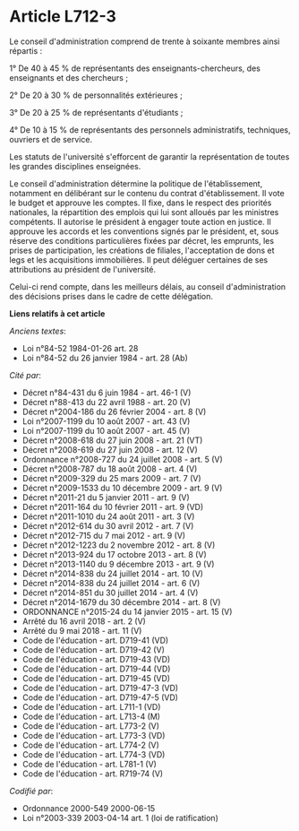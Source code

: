 # Article L712-3

Le conseil d'administration comprend de trente à soixante membres ainsi répartis :

1° De 40 à 45 % de représentants des enseignants-chercheurs, des enseignants et des chercheurs ;

2° De 20 à 30 % de personnalités extérieures ;

3° De 20 à 25 % de représentants d'étudiants ;

4° De 10 à 15 % de représentants des personnels administratifs, techniques, ouvriers et de service.

Les statuts de l'université s'efforcent de garantir la représentation de toutes les grandes disciplines enseignées.

Le conseil d'administration détermine la politique de l'établissement, notamment en délibérant sur le contenu du contrat
d'établissement. Il vote le budget et approuve les comptes. Il fixe, dans le respect des priorités nationales, la répartition
des emplois qui lui sont alloués par les ministres compétents. Il autorise le président à engager toute action en justice. Il
approuve les accords et les conventions signés par le président, et, sous réserve des conditions particulières fixées par
décret, les emprunts, les prises de participation, les créations de filiales, l'acceptation de dons et legs et les
acquisitions immobilières. Il peut déléguer certaines de ses attributions au président de l'université.

Celui-ci rend compte, dans les meilleurs délais, au conseil d'administration des décisions prises dans le cadre de cette
délégation.

**Liens relatifs à cet article**

_Anciens textes_:

  - Loi n°84-52 1984-01-26 art. 28
  - Loi n°84-52 du 26 janvier 1984 - art. 28 (Ab)

_Cité par_:

  - Décret n°84-431 du 6 juin 1984 - art. 46-1 (V)
  - Décret n°88-413 du 22 avril 1988 - art. 20 (V)
  - Décret n°2004-186 du 26 février 2004 - art. 8 (V)
  - Loi n°2007-1199 du 10 août 2007 - art. 43 (V)
  - Loi n°2007-1199 du 10 août 2007 - art. 45 (V)
  - Décret n°2008-618 du 27 juin 2008 - art. 21 (VT)
  - Décret n°2008-619 du 27 juin 2008 - art. 12 (V)
  - Ordonnance n°2008-727 du 24 juillet 2008 - art. 5 (V)
  - Décret n°2008-787 du 18 août 2008 - art. 4 (V)
  - Décret n°2009-329 du 25 mars 2009 - art. 7 (V)
  - Décret n°2009-1533 du 10 décembre 2009 - art. 9 (V)
  - Décret n°2011-21 du 5 janvier 2011 - art. 9 (V)
  - Décret n°2011-164 du 10 février 2011 - art. 9 (VD)
  - Décret n°2011-1010 du 24 août 2011 - art. 3 (V)
  - Décret n°2012-614 du 30 avril 2012 - art. 7 (V)
  - Décret n°2012-715 du 7 mai 2012 - art. 9 (V)
  - Décret n°2012-1223 du 2 novembre 2012 - art. 8 (V)
  - Décret n°2013-924 du 17 octobre 2013 - art. 8 (V)
  - Décret n°2013-1140 du 9 décembre 2013 - art. 9 (V)
  - Décret n°2014-838 du 24 juillet 2014 - art. 10 (V)
  - Décret n°2014-838 du 24 juillet 2014 - art. 6 (V)
  - Décret n°2014-851 du 30 juillet 2014 - art. 4 (V)
  - Décret n°2014-1679 du 30 décembre 2014 - art. 8 (V)
  - ORDONNANCE n°2015-24 du 14 janvier 2015 - art. 15 (V)
  - Arrêté du 16 avril 2018 - art. 2 (V)
  - Arrêté du 9 mai 2018 - art. 11 (V)
  - Code de l'éducation - art. D719-41 (VD)
  - Code de l'éducation - art. D719-42 (V)
  - Code de l'éducation - art. D719-43 (VD)
  - Code de l'éducation - art. D719-44 (VD)
  - Code de l'éducation - art. D719-45 (VD)
  - Code de l'éducation - art. D719-47-3 (VD)
  - Code de l'éducation - art. D719-47-5 (VD)
  - Code de l'éducation - art. L711-1 (VD)
  - Code de l'éducation - art. L713-4 (M)
  - Code de l'éducation - art. L773-2 (V)
  - Code de l'éducation - art. L773-3 (VD)
  - Code de l'éducation - art. L774-2 (V)
  - Code de l'éducation - art. L774-3 (VD)
  - Code de l'éducation - art. L781-1 (V)
  - Code de l'éducation - art. R719-74 (V)

_Codifié par_:

  - Ordonnance 2000-549 2000-06-15
  - Loi n°2003-339 2003-04-14 art. 1 (loi de ratification)
